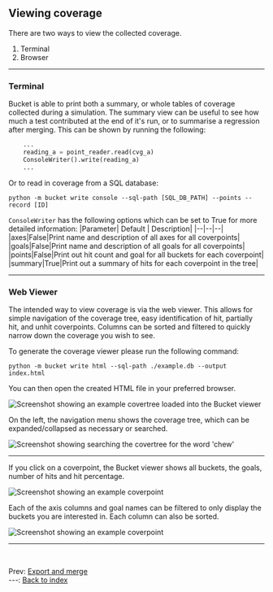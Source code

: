 <!--
  ~ SPDX-License-Identifier: MIT
  ~ Copyright (c) 2023-2024 Vypercore. All Rights Reserved
  -->

## Viewing coverage

There are two ways to view the collected coverage.

1) Terminal
2) Browser

---
### Terminal
Bucket is able to print both a summary, or whole tables of coverage collected during a simulation. The summary view can be useful to see how much a test contributed at the end of it's run, or to summarise a regression after merging. This can be shown by running the following:

```Python
    ...
    reading_a = point_reader.read(cvg_a)
    ConsoleWriter().write(reading_a)
    ...
```
Or to read in coverage from a SQL database:
```
python -m bucket write console --sql-path [SQL_DB_PATH] --points --record [ID]
```

`ConsoleWriter` has the following options which can be set to True for more detailed information:
|Parameter| Default | Description|
|--|--|--|
|axes|False|Print name and description of all axes for all coverpoints|
|goals|False|Print name and description of all goals for all coverpoints|
|points|False|Print out hit count and goal for all buckets for each coverpoint|
|summary|True|Print out a summary of hits for each coverpoint in the tree|

---

### Web Viewer

The intended way to view coverage is via the web viewer. This allows for simple navigation of the coverage tree, easy identification of hit, partially hit, and unhit coverpoints. Columns can be sorted and filtered to quickly narrow down the coverage you wish to see.

To generate the coverage viewer please run the following command:
```
python -m bucket write html --sql-path ./example.db --output index.html
```

You can then open the created HTML file in your preferred browser.

<picture>
  <source media="(prefers-color-scheme: dark)" srcset="https://raw.githubusercontent.com/vypercore/bucket/stuart/doc_update/.github/images/Main__dark.png">
  <source media="(prefers-color-scheme: light)" srcset="https://raw.githubusercontent.com/vypercore/bucket/stuart/doc_update/.github/images/Main__light.png">
  <img alt="Screenshot showing an example covertree loaded into the Bucket viewer" src="https://raw.githubusercontent.com/vypercore/bucket/stuart/doc_update/.github/images/Main__dark.png">
</picture>

On the left, the navigation menu shows the coverage tree, which can be expanded/collapsed as necessary or searched.

<picture>
  <source media="(prefers-color-scheme: dark)" srcset="https://raw.githubusercontent.com/vypercore/bucket/stuart/doc_update/.github/images/Search__dark.png">
  <source media="(prefers-color-scheme: light)" srcset="https://raw.githubusercontent.com/vypercore/bucket/stuart/doc_update/.github/images/Search__light.png">
  <img alt="Screenshot showing searching the covertree for the word 'chew'" src="https://raw.githubusercontent.com/vypercore/bucket/stuart/doc_update/.github/images/Search__dark.png">
</picture>

---
If you click on a coverpoint, the Bucket viewer shows all buckets, the goals, number of hits and hit percentage.

<picture>
  <source media="(prefers-color-scheme: dark)" srcset="https://raw.githubusercontent.com/vypercore/bucket/stuart/doc_update/.github/images/Coverpoint__dark.png">
  <source media="(prefers-color-scheme: light)" srcset="https://raw.githubusercontent.com/vypercore/bucket/stuart/doc_update/.github/images/Coverpoint__light.png">
  <img alt="Screenshot showing an example coverpoint" src="https://raw.githubusercontent.com/vypercore/bucket/stuart/doc_update/.github/images/Coverpoint__dark.png">
</picture>

Each of the axis columns and goal names can be filtered to only display the buckets you are interested in. Each column can also be sorted.

<picture>
  <source media="(prefers-color-scheme: dark)" srcset="https://raw.githubusercontent.com/vypercore/bucket/stuart/doc_update/.github/images/Filter__dark.png">
  <source media="(prefers-color-scheme: light)" srcset="https://raw.githubusercontent.com/vypercore/bucket/stuart/doc_update/.github/images/Filter__light.png">
  <img alt="Screenshot showing an example coverpoint" src="https://raw.githubusercontent.com/vypercore/bucket/stuart/doc_update/.github/images/Filter__dark.png">
</picture>

---
<br>

Prev: [Export and merge](export_and_merge.md)
<br>
---: [Back to index](index.md)
